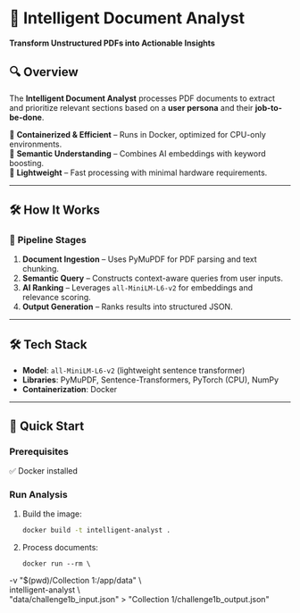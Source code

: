 # 🚀 Intelligent Document Analyst  

**Transform Unstructured PDFs into Actionable Insights**  

## 🔍 Overview  
The **Intelligent Document Analyst** processes PDF documents to extract and prioritize relevant sections based on a **user persona** and their **job-to-be-done**.  

🔹 **Containerized & Efficient** – Runs in Docker, optimized for CPU-only environments.  
🔹 **Semantic Understanding** – Combines AI embeddings with keyword boosting.  
🔹 **Lightweight** – Fast processing with minimal hardware requirements.  

---

## 🛠️ How It Works  

### 📂 **Pipeline Stages**  
1. **Document Ingestion** – Uses PyMuPDF for PDF parsing and text chunking.  
2. **Semantic Query** – Constructs context-aware queries from user inputs.  
3. **AI Ranking** – Leverages `all-MiniLM-L6-v2` for embeddings and relevance scoring.  
4. **Output Generation** – Ranks results into structured JSON.  

---

## 🛠️ Tech Stack  
- **Model**: `all-MiniLM-L6-v2` (lightweight sentence transformer)  
- **Libraries**: PyMuPDF, Sentence-Transformers, PyTorch (CPU), NumPy  
- **Containerization**: Docker  

---

## 🚀 Quick Start  

### **Prerequisites**  
✅ Docker installed  

### **Run Analysis**  
1. Build the image:  
   ```sh  
   docker build -t intelligent-analyst .  

2. Process documents:
   ```
   docker run --rm \  
  -v "$(pwd)/Collection 1:/app/data" \  
  intelligent-analyst \  
  "data/challenge1b_input.json" > "Collection 1/challenge1b_output.json"  
  ```

